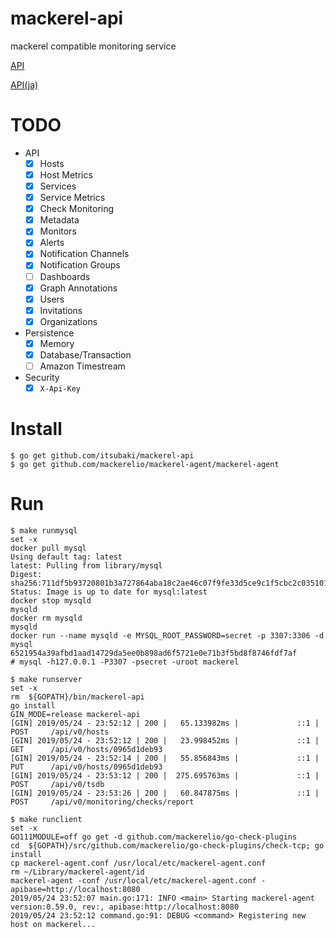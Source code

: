 # mackerel-api
mackerel compatible monitoring service

[API](https://mackerel.io/api-docs/)

[API(ja)](https://mackerel.io/ja/api-docs/)


# TODO

 - API
   - [x] Hosts
   - [x] Host Metrics
   - [x] Services
   - [x] Service Metrics
   - [x] Check Monitoring
   - [x] Metadata
   - [x] Monitors
   - [x] Alerts
   - [x] Notification Channels
   - [x] Notification Groups
   - [ ] Dashboards
   - [x] Graph Annotations
   - [x] Users
   - [x] Invitations
   - [x] Organizations
 - Persistence
   - [x] Memory
   - [x] Database/Transaction
   - [ ] Amazon Timestream
 - Security
   - [x] `X-Api-Key`

# Install

```
$ go get github.com/itsubaki/mackerel-api
$ go get github.com/mackerelio/mackerel-agent/mackerel-agent
```

# Run

```
$ make runmysql
set -x
docker pull mysql
Using default tag: latest
latest: Pulling from library/mysql
Digest: sha256:711df5b93720801b3a727864aba18c2ae46c07f9fe33d5ce9c1f5cbc2c035101
Status: Image is up to date for mysql:latest
docker stop mysqld
mysqld
docker rm mysqld
mysqld
docker run --name mysqld -e MYSQL_ROOT_PASSWORD=secret -p 3307:3306 -d mysql
6521954a39afbd1aad14729da5ee0b898ad6f5721e0e71b3f5bd8f8746fdf7af
# mysql -h127.0.0.1 -P3307 -psecret -uroot mackerel
```

```
$ make runserver
set -x
rm  ${GOPATH}/bin/mackerel-api
go install
GIN_MODE=release mackerel-api
[GIN] 2019/05/24 - 23:52:12 | 200 |   65.133982ms |             ::1 | POST     /api/v0/hosts
[GIN] 2019/05/24 - 23:52:12 | 200 |   23.998452ms |             ::1 | GET      /api/v0/hosts/0965d1deb93
[GIN] 2019/05/24 - 23:52:14 | 200 |   55.856843ms |             ::1 | PUT      /api/v0/hosts/0965d1deb93
[GIN] 2019/05/24 - 23:53:12 | 200 |  275.695763ms |             ::1 | POST     /api/v0/tsdb
[GIN] 2019/05/24 - 23:53:26 | 200 |   60.847875ms |             ::1 | POST     /api/v0/monitoring/checks/report
```

```
$ make runclient
set -x
GO111MODULE=off go get -d github.com/mackerelio/go-check-plugins
cd  ${GOPATH}/src/github.com/mackerelio/go-check-plugins/check-tcp; go install
cp mackerel-agent.conf /usr/local/etc/mackerel-agent.conf
rm ~/Library/mackerel-agent/id
mackerel-agent -conf /usr/local/etc/mackerel-agent.conf -apibase=http://localhost:8080
2019/05/24 23:52:07 main.go:171: INFO <main> Starting mackerel-agent version:0.59.0, rev:, apibase:http://localhost:8080
2019/05/24 23:52:12 command.go:91: DEBUG <command> Registering new host on mackerel...
```